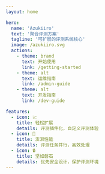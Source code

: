 ```yaml
---
layout: home

hero:
  name: 'Azukiiro'
  text: '聚合评测方案'
  tagline: '可扩展的评测系统核心'
  image: /azukiiro.svg
  actions:
    - theme: brand
      text: 开始使用
      link: /getting-started
    - theme: alt
      text: 运维指南
      link: /admin-guide
    - theme: alt
      text: 开发指南
      link: /dev-guide

features:
  - icon: 📈
    title: 轻松扩展
    details: 评测插件化，自定义评测体验
  - icon: 🚀
    title: 澎湃性能
    details: 评测任务并行，高效处理
  - icon: 🔒
    title: 坚如磐石
    details: 优先安全设计，保护评测环境
---
```

